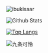 ![ibukisaar](https://count.getloli.com/get/@ibukisaar?theme=gelbooru-h)

![Github Stats](https://github-readme-stats.vercel.app/api?username=ibukisaar&theme=radical&show_icons=true)

[![Top Langs](https://github-readme-stats.vercel.app/api/top-langs/?username=ibukisaar&layout=compact)](https://github.com/anuraghazra/github-readme-stats)

![九条可怜](https://genshin-card.getloli.com/rand/18639656.png)
